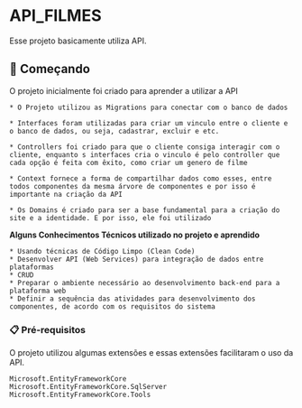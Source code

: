 # API_FILMES

Esse projeto basicamente utiliza API.

## 🚀 Começando

O projeto inicialmente foi criado para aprender a utilizar a API
```
* O Projeto utilizou as Migrations para conectar com o banco de dados

* Interfaces foram utilizadas para criar um vinculo entre o cliente e o banco de dados, ou seja, cadastrar, excluir e etc.

* Controllers foi criado para que o cliente consiga interagir com o cliente, enquanto s interfaces cria o vinculo é pelo controller que cada opção é feita com êxito, como criar um genero de filme

* Context fornece a forma de compartilhar dados como esses, entre todos componentes da mesma árvore de componentes e por isso é importante na criação da API

* Os Domains é criado para ser a base fundamental para a criação do site e a identidade. E por isso, ele foi utilizado
```

**Alguns Conhecimentos Técnicos utilizado no projeto e aprendido**
```
* Usando técnicas de Código Limpo (Clean Code) 
* Desenvolver API (Web Services) para integração de dados entre plataformas
* CRUD
* Preparar o ambiente necessário ao desenvolvimento back-end para a plataforma web
* Definir a sequência das atividades para desenvolvimento dos componentes, de acordo com os requisitos do sistema
```

### 📋 Pré-requisitos

O projeto utilizou algumas extensões e essas extensões facilitaram o uso da API.

```
Microsoft.EntityFrameworkCore
Microsoft.EntityFrameworkCore.SqlServer
Microsoft.EntityFrameworkCore.Tools
```

